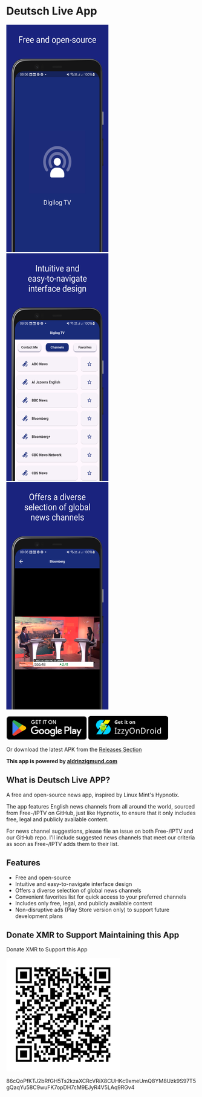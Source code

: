 # Deutsch Live App

<img src="screenshots/screenshot1.png" alt="Screenshot 1" width="270" height="602"><img src="screenshots/screenshot2.png" alt="Screenshot 2" width="270" height="602"><img src="screenshots/screenshot3.png" alt="Screenshot 3" width="270" height="602">

[<img src="badges/GetItOnGooglePlay_Badge_Web_color_English.png"
     alt="Get it on Google Play"
     height="63">](https://play.google.com/store/apps/details?id=io.github.aldrinzigmundv.deutschliveapp)
[<img src="badges/IzzyOnDroid2.png"
     alt="Get it on Google Play"
     height="63">](https://apt.izzysoft.de/packages/io.github.aldrinzigmundv.deutschliveapp/)

Or download the latest APK from the [Releases Section](https://github.com/aldrinzigmundv/deutschliveapp/releases/latest)

**This app is powered by [aldrinzigmund.com](https://www.aldrinzigmund.com/)**

## What is Deutsch Live APP?

A free and open-source  news app, inspired by Linux Mint's Hypnotix.

The app features English news channels from all around the world, sourced from Free-/IPTV on GitHub, just like Hypnotix, to ensure that it only includes free, legal and publicly available content.

For news channel suggestions, please file an issue on both Free-/IPTV and our GitHub repo. I'll include suggested news channels that meet our criteria as soon as Free-/IPTV adds them to their list.

## Features
* Free and open-source
* Intuitive and easy-to-navigate interface design
* Offers a diverse selection of global news channels
* Convenient favorites list for quick access to your preferred channels
* Includes only free, legal, and publicly available content
* Non-disruptive ads (Play Store version only) to support future development plans

## Donate XMR to Support Maintaining this App

Donate XMR to Support this App

<img src="assets/images/monero.png" alt="XMR Wallet QR Code" width="300" height="300">

86cQoPfKTJ2bRfGH5Ts2kzaXCRcVRiX8CUHKc9xmeUmQ8YM8Uzk9S97T5gQaqYu58C9wuFK7opDH7cM9EJyR4V5LAq9RGv4
